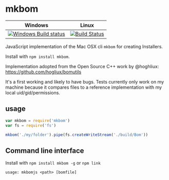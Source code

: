 # mkbom
Windows | Linux
------- | ---------
[![Windows Build status](http://img.shields.io/appveyor/ci/finnp/mkbom-js.svg)](https://ci.appveyor.com/project/finnp/mkbom-js/branch/master) | [![Build Status](https://travis-ci.org/finnp/mkbom.js.svg?branch=master)](https://travis-ci.org/finnp/mkbom.js)

JavaScript implementation of the Mac OSX cli `mkbom` for creating Installers.

Install with `npm install mkbom`.

Implementation adopted from the Open Source C++ work by @hoghliux: https://github.com/hogliux/bomutils

It's a first working and likely to have bugs. Tests currently only work on my machine
because it compares files to a reference implementation with my local uid/gid/permissions.

## usage

```js
var mkbom = require('mkbom')
var fs = require('fs')

mkbom('./my/folder').pipe(fs.createWriteStream('./build/Bom'))
```
  

## Command line interface

Install with `npm install mkbom -g` or `npm link`

```
usage: mkbomjs <path> [bomfile]
```

